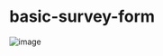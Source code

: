 # basic-survey-form
![image](https://user-images.githubusercontent.com/112823669/225666822-e17d9a57-6e0b-4ba0-8989-b054d0c93e9f.png)
